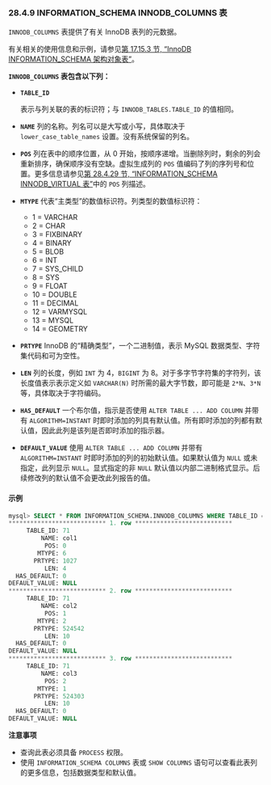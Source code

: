 ### 28.4.9 INFORMATION_SCHEMA INNODB_COLUMNS 表

`INNODB_COLUMNS` 表提供了有关 InnoDB 表列的元数据。

有关相关的使用信息和示例，请参见[第 17.15.3 节, “InnoDB INFORMATION_SCHEMA 架构对象表”](#innodb-information-schema-schema-object-tables)。

**`INNODB_COLUMNS` 表包含以下列：**

- **`TABLE_ID`**
  
  表示与列关联的表的标识符；与 `INNODB_TABLES.TABLE_ID` 的值相同。
  
- **`NAME`**
  列的名称。列名可以是大写或小写，具体取决于 `lower_case_table_names` 设置。没有系统保留的列名。

- **`POS`**
  列在表中的顺序位置，从 0 开始，按顺序递增。当删除列时，剩余的列会重新排序，确保顺序没有空缺。虚拟生成列的 `POS` 值编码了列的序列号和位置。更多信息请参见[第 28.4.29 节, “INFORMATION_SCHEMA INNODB_VIRTUAL 表”](#information-schema-innodb-virtual-table)中的 `POS` 列描述。

- **`MTYPE`**
  代表“主类型”的数值标识符。列类型的数值标识符：
  - 1 = VARCHAR
  - 2 = CHAR
  - 3 = FIXBINARY
  - 4 = BINARY
  - 5 = BLOB
  - 6 = INT
  - 7 = SYS_CHILD
  - 8 = SYS
  - 9 = FLOAT
  - 10 = DOUBLE
  - 11 = DECIMAL
  - 12 = VARMYSQL
  - 13 = MYSQL
  - 14 = GEOMETRY

- **`PRTYPE`**
  InnoDB 的“精确类型”，一个二进制值，表示 MySQL 数据类型、字符集代码和可为空性。

- **`LEN`**
  列的长度，例如 `INT` 为 4，`BIGINT` 为 8。对于多字节字符集的字符列，该长度值表示表示定义如 `VARCHAR(N)` 时所需的最大字节数，即可能是 `2*N`、`3*N` 等，具体取决于字符编码。

- **`HAS_DEFAULT`**
  一个布尔值，指示是否使用 `ALTER TABLE ... ADD COLUMN` 并带有 `ALGORITHM=INSTANT` 时即时添加的列具有默认值。所有即时添加的列都有默认值，因此此列是该列是否即时添加的指示器。

- **`DEFAULT_VALUE`**
  使用 `ALTER TABLE ... ADD COLUMN` 并带有 `ALGORITHM=INSTANT` 时即时添加的列的初始默认值。如果默认值为 `NULL` 或未指定，此列显示 `NULL`。显式指定的非 `NULL` 默认值以内部二进制格式显示。后续修改列的默认值不会更改此列报告的值。

#### 示例

```sql
mysql> SELECT * FROM INFORMATION_SCHEMA.INNODB_COLUMNS WHERE TABLE_ID = 71\G
*************************** 1. row ***************************
     TABLE_ID: 71
         NAME: col1
          POS: 0
        MTYPE: 6
       PRTYPE: 1027
          LEN: 4
  HAS_DEFAULT: 0
DEFAULT_VALUE: NULL
*************************** 2. row ***************************
     TABLE_ID: 71
         NAME: col2
          POS: 1
        MTYPE: 2
       PRTYPE: 524542
          LEN: 10
  HAS_DEFAULT: 0
DEFAULT_VALUE: NULL
*************************** 3. row ***************************
     TABLE_ID: 71
         NAME: col3
          POS: 2
        MTYPE: 1
       PRTYPE: 524303
          LEN: 10
  HAS_DEFAULT: 0
DEFAULT_VALUE: NULL
```

**注意事项**

- 查询此表必须具备 `PROCESS` 权限。
- 使用 `INFORMATION_SCHEMA COLUMNS` 表或 `SHOW COLUMNS` 语句可以查看此表列的更多信息，包括数据类型和默认值。